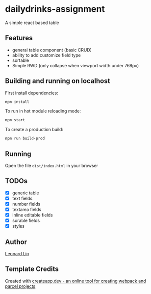 
# dailydrinks-assignment

A simple react based table

## Features

* general table component (basic CRUD)
* ability to add customize field type
* sortable
* Simple RWD (only collapse when viewport width under 768px)

## Building and running on localhost

First install dependencies:

```sh
npm install
```

To run in hot module reloading mode:

```sh
npm start
```

To create a production build:

```sh
npm run build-prod
```

## Running

Open the file `dist/index.html` in your browser

## TODOs

* [X] generic table
* [X] text fields
* [X] number fields
* [X] textarea fields
* [X] inline editable fields
* [X] sorable fields
* [X] styles

## Author

[Leonard Lin](mailto:gwokae@gmail.com)

## Template Credits

Created with [createapp.dev - an online tool for creating webpack and parcel projects](https://createapp.dev/)

